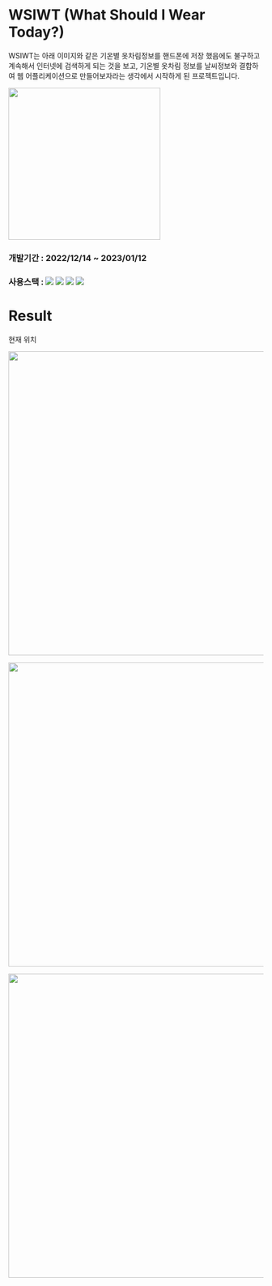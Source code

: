 # WSIWT (What Should I Wear Today?)

WSIWT는 아래 이미지와 같은 기온별 옷차림정보를 핸드폰에 저장 했음에도 불구하고 계속해서 인터넷에 검색하게 되는 것을 보고, 기온별 옷차림 정보를 날씨정보와 결합하여 웹 어플리케이션으로 만들어보자라는 생각에서 시작하게 된 프로젝트입니다.

<img src="https://user-images.githubusercontent.com/80832015/212151074-5078be1b-3794-4534-abb1-5d1513bca1f9.jpg" width='300' />

### 개발기간 : 2022/12/14 ~ 2023/01/12

### 사용스택 : <img src="https://img.shields.io/badge/JavaScript-F7DF1E?style=flat-square&logo=JavaScript&logoColor=black"/> <img src="https://img.shields.io/badge/React-61DAFB?style=flat-square&logo=React&logoColor=black"/> <img src="https://img.shields.io/badge/Firebase-FFCA28?style=flat-square&logo=firebase&logoColor=white"/> <img src="https://img.shields.io/badge/Tailwind CSS-06B6D4?style=flat&logo=tailwindcss&logoColor=white"/>

###

# Result

현재 위치

<p align="center"><img src="https://user-images.githubusercontent.com/80832015/212179069-88dbf11a-2051-4de7-8053-11286dfde3cf.png" width='600'></p>
<p align="center"><img src="https://user-images.githubusercontent.com/80832015/212178735-b1f4b469-7f76-4896-bcc5-2f0531ca1891.png" width='600'></p>
<p align="center"><img src="https://user-images.githubusercontent.com/80832015/212178814-051d2a82-c86c-412b-b888-65aaac4fdd00.png" width='600'></p>
